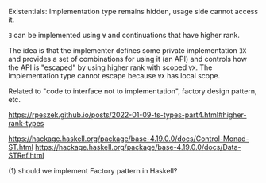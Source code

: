
Existentials:  Implementation type remains hidden,  usage side cannot access it. 


`∃` can be implemented using `∀` and continuations that have higher rank.

The idea is that the implementer defines some private implementation `∃X` and provides a set of combinations for using it (an API) and controls how the API is "escaped" by using higher rank with scoped `∀X`.  The implementation type cannot escape because `∀X` has local scope. 

Related to "code to interface not to implementation",  factory design pattern, etc. 


https://rpeszek.github.io/posts/2022-01-09-ts-types-part4.html#higher-rank-types

https://hackage.haskell.org/package/base-4.19.0.0/docs/Control-Monad-ST.html
https://hackage.haskell.org/package/base-4.19.0.0/docs/Data-STRef.html


(1) should we implement Factory pattern in Haskell?